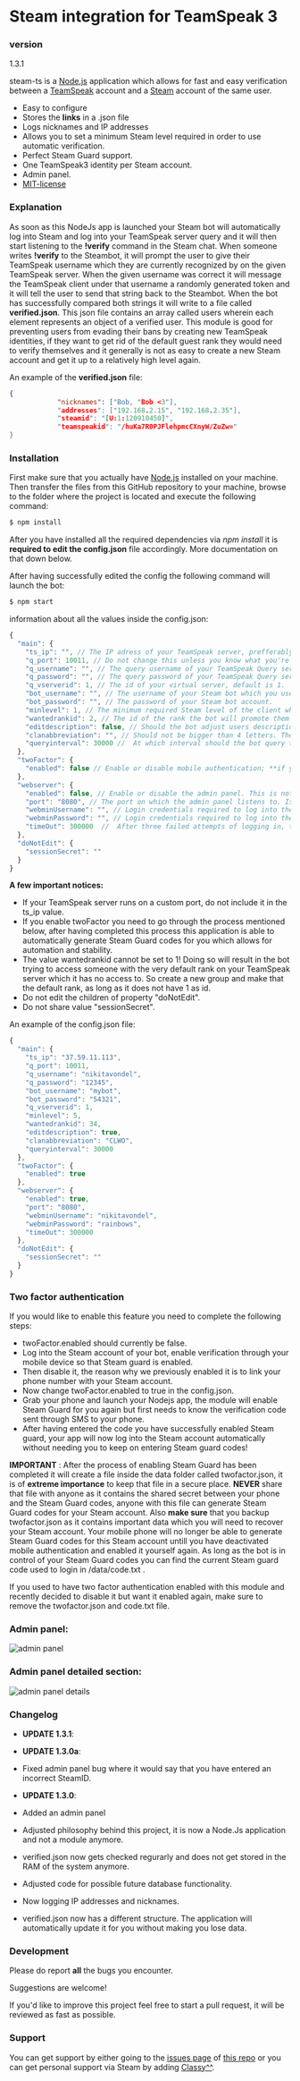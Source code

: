 # Steam integration for TeamSpeak 3


### version
1.3.1

steam-ts is a [Node.js] application which allows for fast and easy verification between a [TeamSpeak] account and a [Steam] account of the same user.

  - Easy to configure
  - Stores the **links** in a .json file
  - Logs nicknames and IP addresses
  - Allows you to set a minimum Steam level required in order to use automatic verification.
  - Perfect Steam Guard support.
  - One TeamSpeak3 identity per Steam account.
  - Admin panel.
  - [MIT-license]

### Explanation

As soon as this NodeJs app is launched your Steam bot will automatically log into Steam and log into your TeamSpeak server query and it will then start listening to the **!verify** command in the Steam chat.
When someone writes **!verify** to the Steambot, it will prompt the user to give their TeamSpeak username which they are currently recognized by on the given TeamSpeak server.
When the given username was correct it will message the TeamSpeak client under that username a randomly generated token and it will tell the user to send that string back to the Steambot. When the bot has successfully compared both strings it will write to a file called **verified.json**.
This json file contains an array called users wherein each element represents an object of a verified user. This module is good for preventing users from evading their bans by creating new TeamSpeak identities, if they want to get rid of the default guest rank they would need to verify themselves and it generally is not as easy to create a new Steam account and get it up to a relatively high level again.

An example of the **verified.json** file:
```json
{
            "nicknames": ["Bob, "Bob <3"],
            "addresses": ["192.168.2.15", "192.168.2.35"],
            "steamid": "[U:1:120910450]",
            "teamspeakid": "/huKa7R0PJFlehpmcCXnyW/ZuZw="
}
```

### Installation

First make sure that you actually have [Node.js] installed on your machine.
Then transfer the files from this GitHub repository to your machine, browse to the folder where the project is located and execute the following command:
```sh
$ npm install
```

After you have installed all the required dependencies via *npm install* it is **required to edit the config.json** file accordingly. More documentation on that down below.

After having successfully edited the config the following command will launch the bot:
```sh
$ npm start
```

information about all the values inside the config.json:

```javascript
{
  "main": {
    "ts_ip": "", // The IP adress of your TeamSpeak server, prefferably not a domain name and cannot contain a port. (Custom ports are not indicated.)
    "q_port": 10011, // Do not change this unless you know what you're doing. This is your TeamSpeak Query port and not your 'normal' TeamSpeak port.
    "q_username": "", // The query username of your TeamSpeak Query server. (As admin: tools>ServerQuery Login)
    "q_password": "", // The query password of your TeamSpeak Query server.
    "q_vserverid": 1, // The id of your virtual server, default is 1.
    "bot_username": "", // The username of your Steam bot which you use to log in.
    "bot_password": "", // The password of your Steam bot account.
    "minlevel": 1, // The minimum required Steam level of the client who wants to utilize the verification system. Shouldn't be 0.
    "wantedrankid": 2, // The id of the rank the bot will promote them to once they are verified, cannot be value 1. (verified rank)
    "editdescription": false, // Should the bot adjust users descriptions as well so that it will display their steamid64 there?
    "clanabbreviation": "", // Should not be bigger than 4 letters. The abbreviation of your clan name if you have one.
    "queryinterval": 30000 //  At which interval should the bot query the server for client information. In ms.
  },
  "twoFactor": {
    "enabled": false // Enable or disable mobile authentication; **if you want to let this module support the two factor authentication you need to go through a small process described below!**
  },
  "webserver": {
    "enabled": false, // Enable or disable the admin panel. This is not a production server and should be used with care. nginx could be used as reverse proxy if interested in security.
    "port": "8080", // The port on which the admin panel listens to. Is a string.
    "webminUsername": "", // Login credentials required to log into the admin panel.
    "webminPassword": "", // Login credentials required to log into the admin panel. Please do use a password which you do not use for anything else as the admin panel traffic does not get encrypted.
    "timeOut": 300000  //  After three failed attempts of logging in, this decides how long a user on that ip address would have to wait in ms before they'd be able to make new login requests again.
  },
  "doNotEdit": {
    "sessionSecret": ""
  }
}
```

**A few important notices:**
  - If your TeamSpeak server runs on a custom port, do not include it in the ts_ip value.
  - If you enable twoFactor you need to go through the process mentioned below, after having completed this process this application is able to automatically generate Steam Guard codes for you which allows for automation and stability.
  - The value wantedrankid cannot be set to 1! Doing so will result in the bot trying to access someone with the very default rank on your TeamSpeak server which it has no access to. So create a new group and make that the default rank, as long as it does not have 1 as id.
  - Do not edit the children of property "doNotEdit".
  - Do not share value "sessionSecret".

An example of the config.json file:

```javascript
{
  "main": {
    "ts_ip": "37.59.11.113",
    "q_port": 10011,
    "q_username": "nikitavondel",
    "q_password": "12345",
    "bot_username": "mybot",
    "bot_password": "54321",
    "q_vserverid": 1,
    "minlevel": 5,
    "wantedrankid": 34,
    "editdescription": true,
    "clanabbreviation": "CLWO",
    "queryinterval": 30000
  },
  "twoFactor": {
    "enabled": true
  },
  "webserver": {
    "enabled": true,
    "port": "8080",
    "webminUsername": "nikitavondel",
    "webminPassword": "rainbows",
    "timeOut": 300000 
  },
  "doNotEdit": {
    "sessionSecret": ""
  }
}
```

### Two factor authentication

If you would like to enable this feature you need to complete the following steps:
- twoFactor.enabled should currently be false.
- Log into the Steam account of your bot, enable verification through your mobile device so that Steam guard is enabled.
- Then disable it, the reason why we previously enabled it is to link your phone number with your Steam account.
- Now change twoFactor.enabled to true in the config.json.
- Grab your phone and launch your Nodejs app, the module will enable Steam Guard for you again but first needs to know the verification code sent through SMS to your phone.
- After having entered the code you have successfully enabled Steam guard, your app will now log into the Steam account automatically without needing you to keep on entering Steam guard codes!

**IMPORTANT** : After the process of enabling Steam Guard has been completed it will create a file inside the data folder called twofactor.json, it is of **extreme importance** to keep that file in a secure place.
**NEVER** share that file with anyone as it contains the shared secret between your phone and the Steam Guard codes, anyone with this file can generate Steam Guard codes for your Steam account.
Also **make sure** that you backup twofactor.json as it contains important data which you will need to recover your Steam account.
Your mobile phone will no longer be able to generate Steam Guard codes for this Steam account untill you have deactivated mobile authentication and enabled it yourself again. As long as the bot
is in control of your Steam Guard codes you can find the current Steam guard code used to login in /data/code.txt .

If you used to have two factor authentication enabled with this module and recently decided to disable it but want it enabled again, make sure to remove the twofactor.json and code.txt file.


### Admin panel:
![admin panel](http://i.imgur.com/Y6hDcK1.png)

### Admin panel detailed section:
![admin panel details](http://i.imgur.com/DC0PN54.png)

### Changelog
- **UPDATE 1.3.1**:
- **UPDATE 1.3.0a**:
- Fixed admin panel bug where it would say that you have entered an incorrect SteamID.

- **UPDATE 1.3.0**:
- Added an admin panel
- Adjusted philosophy behind this project, it is now a Node.Js application and not a module anymore.
- verified.json now gets checked regurarly and does not get stored in the RAM of the system anymore.
- Adjusted code for possible future database functionality.
- Now logging IP addresses and nicknames.
- verified.json now has a different structure. The application will automatically update it for you without making you lose data.

### Development

Please do report **all** the bugs you encounter.

Suggestions are welcome!

If you'd like to improve this project feel free to start a pull request, it will be reviewed as fast as possible.


### Support

You can get support by either going to the [issues page] of [this repo] or you can get personal support via Steam by adding [Classy^^].


[issues page]: <https://github.com/nikitavondel/steam-ts/issues>
[Node.js]: <https://nodejs.org>
[npm]: <https://www.npmjs.com/>
[TeamSpeak]: <https://teamspeak.com/>
[Steam]: <https://steamcommunity.com/>
[MIT-license]: <https://opensource.org/licenses/MIT>
[extended-default]: <http://addons.teamspeak.com/directory/skins/stylesheets/Extended-Client-Info.html>
[gameDig's page]: <https://github.com/sonicsnes/node-gamedig#supported>
[this repo]: <https://github.com/nikitavondel/steam-ts>
[Classy^^]: <http://steamcommunity.com/profiles/76561198034364892>
